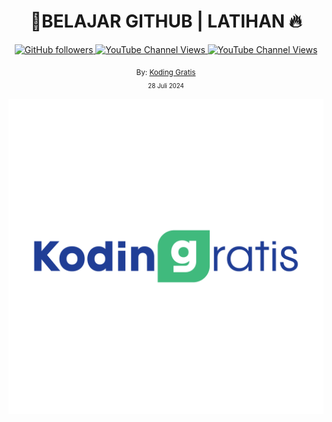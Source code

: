<div align="center">
  <h1>📔BELAJAR GITHUB | LATIHAN 🔥</h1>
  <a class="header-badge" target="_blank" href="https://github.com/kodinggratis">
   <img alt="GitHub followers" src="https://img.shields.io/github/followers/kodinggratis">
  </a>
  <a class="header-badge" target="_blank" href="https://www.youtube.com/@kodinggratis">
 <img alt="YouTube Channel Views" src="https://img.shields.io/youtube/channel/views/UCKrWI2QHrH4b1WpOgbcg5Uw">
  </a>
  <a class="header-badge" target="_blank" href="https://www.youtube.com/@kodinggratis">
 <img alt="YouTube Channel Views" src="https://img.shields.io/youtube/channel/subscribers/UCKrWI2QHrH4b1WpOgbcg5Uw?style=social">
  </a>

  <sub>By:
  <a href="https://www.youtube.com/@kodinggratis" target="_blank">Koding Gratis</a><br>
  <small>28 Juli 2024</small>
  </sub>
</div>
</div>

![alt text](https://github.com/Laloeyudik/halo-repo/blob/master/Image/logo%20koding%20gratis-01.jpg)
